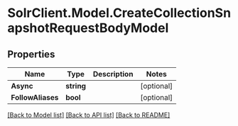 # SolrClient.Model.CreateCollectionSnapshotRequestBodyModel

## Properties

Name | Type | Description | Notes
------------ | ------------- | ------------- | -------------
**Async** | **string** |  | [optional] 
**FollowAliases** | **bool** |  | [optional] 

[[Back to Model list]](../README.md#documentation-for-models) [[Back to API list]](../README.md#documentation-for-api-endpoints) [[Back to README]](../README.md)

